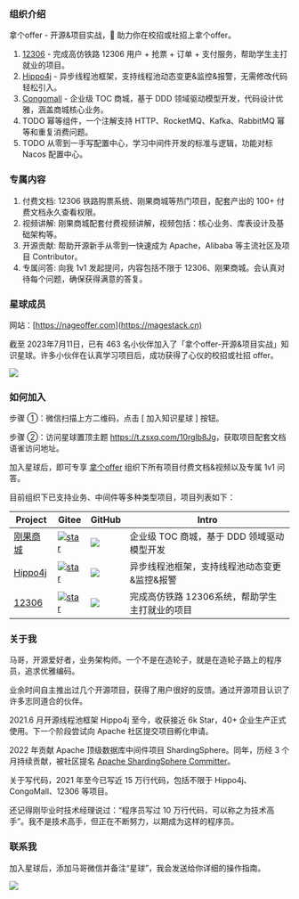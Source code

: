 ### 组织介绍


拿个offer - 开源&项目实战，🚀 助力你在校招或社招上拿个offer。

1. [12306](https://gitee.com/nageoffer/12306) - 完成高仿铁路 12306 用户 + 抢票 + 订单 + 支付服务，帮助学生主打就业的项目。
2. [Hippo4j](https://github.com/opengoofy/hippo4j) - 异步线程池框架，支持线程池动态变更&监控&报警，无需修改代码轻松引入。
3. [Congomall](https://gitee.com/nageoffer/congomall) - 企业级 TOC 商城，基于 DDD 领域驱动模型开发，代码设计优雅，涵盖商城核心业务。
4. TODO 幂等组件，一个注解支持 HTTP、RocketMQ、Kafka、RabbitMQ 幂等和重复消费问题。
5. TODO 从零到一手写配置中心，学习中间件开发的标准与逻辑，功能对标 Nacos 配置中心。


### 专属内容

1. 付费文档: 12306 铁路购票系统、刚果商城等热门项目，配套产出的 100+ 付费文档永久查看权限。
2. 视频讲解: 刚果商城配套付费视频讲解，视频包括：核心业务、库表设计及基础架构等。
3. 开源贡献: 帮助开源新手从零到一快速成为 Apache，Alibaba 等主流社区及项目 Contributor。
4. 专属问答: 向我 1v1 发起提问，内容包括不限于 12306、刚果商城。会认真对待每个问题，确保获得满意的答复。


### 星球成员

网站：[https://nageoffer.com](https://magestack.cn)

截至 2023年7月11日，已有 463 名小伙伴加入了「拿个offer-开源&项目实战」知识星球。许多小伙伴在认真学习项目后，成功获得了心仪的校招或社招 offer。

![](https://foruda.gitee.com/images/1689065751260007852/1eb68e06_2262493.jpeg)

### 如何加入

步骤 ①：微信扫描上方二维码，点击 [ 加入知识星球 ] 按钮。

步骤 ②：访问星球置顶主题 <a href="https://t.zsxq.com/10Y3YuigM" target="_blank">https://t.zsxq.com/10rglb8Jg</a>，获取项目配套文档语雀访问地址。

加入星球后，即可专享 [拿个offer](https://magestack.cn) 组织下所有项目付费文档&视频以及专属 1v1 问答。

目前组织下已支持业务、中间件等多种类型项目，项目列表如下：

| Project                                         | Gitee                                                        | GitHub                                                       | Intro                      |
|-------------------------------------------------| ------------------------------------------------------------ | ------------------------------------------------------------ |----------------------------|
| [刚果商城](https://gitee.com/nageoffer/congomall)   | [![star](https://gitee.com/nageoffer/congomall/badge/star.svg?theme=white)](https://gitee.com/nageoffer/congomall/stargazers) | [![](https://img.shields.io/github/stars/nageoffer/congomall?color=green&style=social)](https://github.com/nageoffer/congomall) | 企业级 TOC 商城，基于 DDD 领域驱动模型开发 |
| [Hippo4j](https://github.com/opengoofy/hippo4j) | [![star](https://gitee.com/opengoofy/hippo4j/badge/star.svg?theme=white)](https://gitee.com/opengoofy/hippo4j/stargazers) | [![](https://img.shields.io/github/stars/opengoofy/hippo4j?color=green&style=social)](https://github.com/opengoofy/hippo4j) | 异步线程池框架，支持线程池动态变更&监控&报警    |
| [12306](https://gitee.com/nageoffer/12306)      | [![star](https://gitee.com/nageoffer/12306/badge/star.svg?theme=white)](https://gitee.com/nageoffer/12306/stargazers) | [![](https://img.shields.io/github/stars/nageoffer/12306?color=green&style=social)](https://github.com/nageoffer/12306) | 完成高仿铁路 12306系统，帮助学生主打就业的项目 |

### 关于我

马哥，开源爱好者，业务架构师。一个不是在造轮子，就是在造轮子路上的程序员，追求优雅编码。

业余时间自主推出过几个开源项目，获得了用户很好的反馈。通过开源项目认识了许多志同道合的伙伴。

2021.6 月开源线程池框架 Hippo4j 至今，收获接近 6k Star，40+ 企业生产正式使用。下一个阶段尝试向 Apache 社区提交项目孵化申请。

2022 年贡献 Apache 顶级数据库中间件项目 ShardingSphere。同年，历经 3 个月持续贡献，被社区提名 [Apache ShardingSphere Committer](https://github.com/apache/shardingsphere/commits?author=magestacks&before=853c5e9e583c51495b15418a969bd4502b091f76+35)。

关于写代码，2021 年至今已写近 15 万行代码，包括不限于 Hippo4j、CongoMall、12306 等项目。

还记得刚毕业时技术经理说过：“程序员写过 10 万行代码，可以称之为技术高手”。我不是技术高手，但正在不断努力，以期成为这样的程序员。

### 联系我

加入星球后，添加马哥微信并备注“星球”，我会发送给你详细的操作指南。

![](https://foruda.gitee.com/images/1689065955024368403/12ccb00a_2262493.png)

